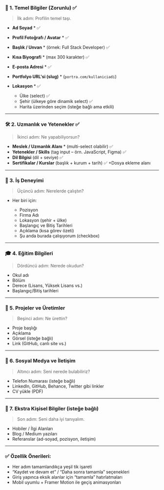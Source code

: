 ### 🧩 1. **Temel Bilgiler** (Zorunlu) ✅

> İlk adım: Profilin temel taşı.

* **Ad Soyad** \* ✅
* **Profil Fotoğrafı / Avatar** \*  ✅
* **Başlık / Unvan** \* (örnek: Full Stack Developer) ✅
* **Kısa Biyografi** \* (max 300 karakter) ✅
* **E-posta Adresi** \* ✅
* **Portfolyo URL'si (slug)** \* (`portra.com/kullaniciadi`)
* **Lokasyon** \* ✅

  * Ülke (select) ✅
  * Şehir (ülkeye göre dinamik select) ✅
  * Harita üzerinden seçim (isteğe bağlı ama etkili)

---

### 🛠️ 2. **Uzmanlık ve Yetenekler** ✅

> İkinci adım: Ne yapabiliyorsun?

* **Meslek / Uzmanlık Alanı** \* (multi-select olabilir)  ✅
* **Yetenekler / Skills** (tag input – örn. JavaScript, Figma)  ✅
* **Dil Bilgisi** (dil + seviye) ✅
* **Sertifikalar / Kurslar** (başlık + kurum + tarih) ✅
+Dosya ekleme alanı

---

### 🧳 3. **İş Deneyimi**

> Üçüncü adım: Nerelerde çalıştın?

* Her biri için:

  * Pozisyon
  * Firma Adı
  * Lokasyon (şehir + ülke)
  * Başlangıç ve Bitiş Tarihleri
  * Açıklama (kısa görev özeti)
  * Şu anda burada çalışıyorum (checkbox)

---

### 🎓 4. **Eğitim Bilgileri**

> Dördüncü adım: Nerede okudun?

* Okul adı
* Bölüm
* Derece (Lisans, Yüksek Lisans vs.)
* Başlangıç/Bitiş tarihleri

---

### 🧠 5. **Projeler ve Üretimler**

> Beşinci adım: Ne ürettin?

* Proje başlığı
* Açıklama
* Görsel (isteğe bağlı)
* Link (GitHub, canlı site vs.)

---

### 🔗 6. **Sosyal Medya ve İletişim**

> Altıncı adım: Seni nerede bulabiliriz?

* Telefon Numarası (isteğe bağlı)
* LinkedIn, GitHub, Behance, Twitter gibi linkler
* CV yükle (PDF)

---

### 💬 7. **Ekstra Kişisel Bilgiler** (isteğe bağlı)

> Son adım: Seni daha iyi tanıyalım.

* Hobiler / İlgi Alanları
* Blog / Medium yazıları
* Referanslar (ad-soyad, pozisyon, iletişim)

---

### ✅ Özellik Önerileri:

* Her adım tamamlandıkça yeşil tik işareti
* “Kaydet ve devam et” / “Daha sonra tamamla” seçenekleri
* Giriş yapınca eksik alanlar için “tamamla” hatırlatmaları
* Mobil uyumlu + Framer Motion ile geçiş animasyonları

